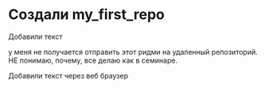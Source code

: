 ﻿# Создали my_first_repo

Добавили текст

у меня не получается отправить этот ридми на удаленный репозиторий. НЕ понимаю, почему, все делаю как в семинаре.

Добавили текст через веб браузер

